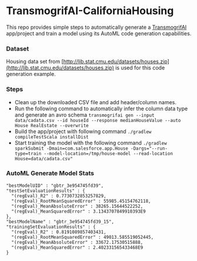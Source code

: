 # TransmogrifAI-CaliforniaHousing

This repo provides simple steps to automatically generate a [TransmogrifAI](https://github.com/salesforce/TransmogrifAI) app/project and train a model using its AutoML code generation capabilities.

### Dataset
Housing data set from [http://lib.stat.cmu.edu/datasets/houses.zip](http://lib.stat.cmu.edu/datasets/houses.zip) is used for this code generation example.

### Steps

- Clean up the downloaded CSV file and add header/column names.
- Run the following command to automatically infer the column data type and generate an avro schema `transmogrifai gen --input data/cadata.csv --id houseId --response medianHouseValue --auto House RealEstate --overwrite`
- Build the app/project with following command `./gradlew compileTestScala installDist`
- Start training the model with the following command `./gradlew sparkSubmit -Dmain=com.salesforce.app.House -Dargs="--run-type=train --model-location=/tmp/house-model --read-location House=data/cadata.csv"`

### AutoML Generate Model Stats
```
"bestModelUID" : "gbtr_3e954745fd39",
"testSetEvaluationResults" : {
  "(regEval)_R2" : 0.7730732853257829,
  "(regEval)_RootMeanSquaredError" : 55985.45154762118,
  "(regEval)_MeanAbsoluteError" : 38265.15644522252,
  "(regEval)_MeanSquaredError" : 3.1343707849910393E9
},
"bestModelName" : "gbtr_3e954745fd39_15",
"trainingSetEvaluationResults" : {
  "(regEval)_R2" : 0.8191089857403431,
  "(regEval)_RootMeanSquaredError" : 49013.585519052445,
  "(regEval)_MeanAbsoluteError" : 33672.17530515888,
  "(regEval)_MeanSquaredError" : 2.402331565433468E9
}
```